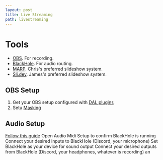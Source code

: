 ```yaml
---
layout: post
title: Live Streaming
path: livestreaming
---
```


# Tools
- [OBS](https://obsproject.com/). For recording.
- [BlackHole](https://github.com/ExistentialAudio/BlackHole). For audio routing.
- [MARP](https://marp.app/). Chris's preferred slideshow system.
- [Sli.dev](https://sli.dev/). James's preferred slideshow system.



## OBS Setup
1. Get your OBS setup configured with [DAL plugins](https://github.com/johnboiles/obs-mac-virtualcam/wiki/Compatibility#apps-dont-allow-dal-plugins)
1. Setu [Masking](https://streamshark.io/obs-guide/image-mask)

## Audio Setup

[Follow this guide](https://wikis.utexas.edu/display/comm/How+to+set+up+BlackHole+Audio+on+a+Mac)
Open Audio Midi Setup to confirm BlackHole is running
Connect your desired inputs to BlackHole (Discord, your microphone)
Set BlackHole as your device for sound output
Connect your desired outputs from BlackHole (Discord, your headphones, whatever is recording) an


